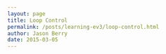 ```yaml
---
layout: page
title: Loop Control
permalink: /posts/learning-ev3/loop-control.html
author: Jason Berry
date: 2015-03-05
---
```


